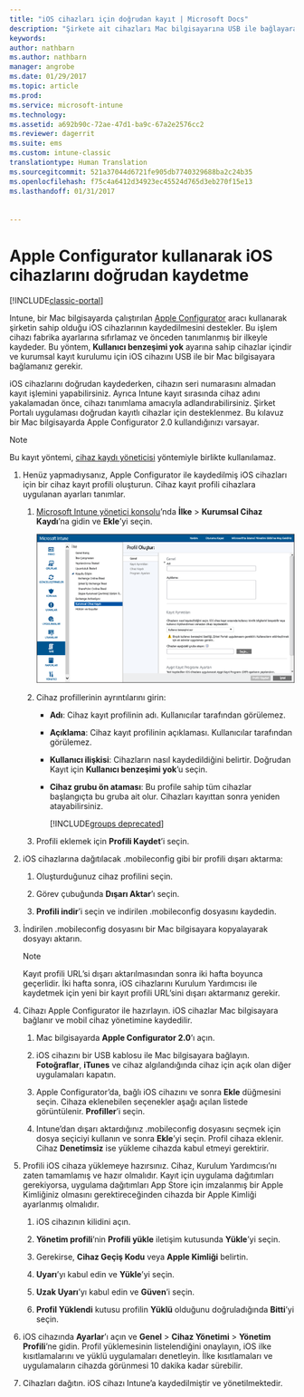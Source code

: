 ```yaml
---
title: "iOS cihazları için doğrudan kayıt | Microsoft Docs"
description: "Şirkete ait cihazları Mac bilgisayarına USB ile bağlayarak önceden yapılandırılmış bir ilkeyle doğrudan kaydetmek için, Apple Configurator aracını kullanın."
keywords: 
author: nathbarn
ms.author: nathbarn
manager: angrobe
ms.date: 01/29/2017
ms.topic: article
ms.prod: 
ms.service: microsoft-intune
ms.technology: 
ms.assetid: a692b90c-72ae-47d1-ba9c-67a2e2576cc2
ms.reviewer: dagerrit
ms.suite: ems
ms.custom: intune-classic
translationtype: Human Translation
ms.sourcegitcommit: 521a37044d6721fe905db7740329688ba2c24b35
ms.openlocfilehash: f75c4a6412d34923ec45524d765d3eb270f15e13
ms.lasthandoff: 01/31/2017


---
```


# <a name="directly-enroll-ios-devices-by-using-apple-configurator"></a>Apple Configurator kullanarak iOS cihazlarını doğrudan kaydetme

[!INCLUDE[classic-portal](../includes/classic-portal.md)]

Intune, bir Mac bilgisayarda çalıştırılan [Apple Configurator](http://go.microsoft.com/fwlink/?LinkId=518017) aracı kullanarak şirketin sahip olduğu iOS cihazlarının kaydedilmesini destekler. Bu işlem cihazı fabrika ayarlarına sıfırlamaz ve önceden tanımlanmış bir ilkeyle kaydeder. Bu yöntem, **Kullanıcı benzeşimi yok** ayarına sahip cihazlar içindir ve kurumsal kayıt kurulumu için iOS cihazını USB ile bir Mac bilgisayara bağlamanız gerekir.

iOS cihazlarını doğrudan kaydederken, cihazın seri numarasını almadan kayıt işlemini yapabilirsiniz. Ayrıca Intune kayıt sırasında cihaz adını yakalamadan önce, cihazı tanımlama amacıyla adlandırabilirsiniz. Şirket Portalı uygulaması doğrudan kayıtlı cihazlar için desteklenmez. Bu kılavuz bir Mac bilgisayarda Apple Configurator 2.0 kullandığınızı varsayar.

>[!NOTE]
>Bu kayıt yöntemi, [cihaz kaydı yöneticisi](enroll-corporate-owned-devices-with-the-device-enrollment-manager-in-microsoft-intune.md) yöntemiyle birlikte kullanılamaz.

1.  Henüz yapmadıysanız, Apple Configurator ile kaydedilmiş iOS cihazları için bir cihaz kayıt profili oluşturun. Cihaz kayıt profili cihazlara uygulanan ayarları tanımlar.

    1.  [Microsoft Intune yönetici konsolu](http://manage.microsoft.com)’nda **İlke** &gt; **Kurumsal Cihaz Kaydı**’na gidin ve **Ekle**’yi seçin.

        ![Cihaz kayıt profili oluşturma sayfası](../media/pol-sa-corp-enroll.png)

    2.  Cihaz profillerinin ayrıntılarını girin:

        -   **Adı**: Cihaz kayıt profilinin adı. Kullanıcılar tarafından görülemez.

        -   **Açıklama**: Cihaz kayıt profilinin açıklaması. Kullanıcılar tarafından görülemez.

        -   **Kullanıcı ilişkisi**: Cihazların nasıl kaydedildiğini belirtir. Doğrudan Kayıt için **Kullanıcı benzeşimi yok**’u seçin.

        -   **Cihaz grubu ön ataması**: Bu profile sahip tüm cihazlar başlangıçta bu gruba ait olur. Cihazları kayıttan sonra yeniden atayabilirsiniz.

            [!INCLUDE[groups deprecated](../includes/group-deprecation.md)]

    3.  Profili eklemek için **Profili Kaydet**’i seçin.

5.  iOS cihazlarına dağıtılacak .mobileconfig gibi bir profili dışarı aktarma:

    1.   Oluşturduğunuz cihaz profilini seçin.

    2.   Görev çubuğunda **Dışarı Aktar**’ı seçin.

    3.   **Profili indir**’i seçin ve indirilen .mobileconfig dosyasını kaydedin.

6.  İndirilen .mobileconfig dosyasını bir Mac bilgisayara kopyalayarak dosyayı aktarın.
    > [!NOTE]
    > Kayıt profili URL’si dışarı aktarılmasından sonra iki hafta boyunca geçerlidir. İki hafta sonra, iOS cihazlarını Kurulum Yardımcısı ile kaydetmek için yeni bir kayıt profili URL’sini dışarı aktarmanız gerekir.

7.  Cihazı Apple Configurator ile hazırlayın. iOS cihazlar Mac bilgisayara bağlanır ve mobil cihaz yönetimine kaydedilir.

    1.  Mac bilgisayarda **Apple Configurator 2.0**’ı açın.

    2.  iOS cihazını bir USB kablosu ile Mac bilgisayara bağlayın. **Fotoğraflar**, **iTunes** ve cihaz algılandığında cihaz için açık olan diğer uygulamaları kapatın.

    3.  Apple Configurator’da, bağlı iOS cihazını ve sonra **Ekle** düğmesini seçin. Cihaza eklenebilen seçenekler aşağı açılan listede görüntülenir. **Profiller**’i seçin.

    4.  Intune’dan dışarı aktardığınız .mobileconfig dosyasını seçmek için dosya seçiciyi kullanın ve sonra **Ekle**’yi seçin. Profil cihaza eklenir.  Cihaz **Denetimsiz** ise yükleme cihazda kabul etmeyi gerektirir.

8.  Profili iOS cihaza yüklemeye hazırsınız. Cihaz, Kurulum Yardımcısı’nı zaten tamamlamış ve hazır olmalıdır. Kayıt için uygulama dağıtımları gerekiyorsa, uygulama dağıtımları App Store için imzalanmış bir Apple Kimliğiniz olmasını gerektireceğinden cihazda bir Apple Kimliği ayarlanmış olmalıdır.

    1.  iOS cihazının kilidini açın.

    2.  **Yönetim profili**’nin **Profili yükle** iletişim kutusunda **Yükle**’yi seçin.

    3.  Gerekirse, **Cihaz Geçiş Kodu** veya **Apple Kimliği** belirtin.

    4.  **Uyarı**’yı kabul edin ve **Yükle**’yi seçin.

    5.  **Uzak Uyarı**’yı kabul edin ve **Güven**’i seçin.

    6.  **Profil Yüklendi** kutusu profilin **Yüklü** olduğunu doğruladığında **Bitti**’yi seçin.

9.  iOS cihazında **Ayarlar**’ı açın ve **Genel** &gt; **Cihaz Yönetimi** &gt; **Yönetim Profili**’ne gidin. Profil yüklemesinin listelendiğini onaylayın, iOS ilke kısıtlamalarını ve yüklü uygulamaları denetleyin. İlke kısıtlamaları ve uygulamaların cihazda görünmesi 10 dakika kadar sürebilir.

10.  Cihazları dağıtın. iOS cihazı Intune’a kaydedilmiştir ve yönetilmektedir.


